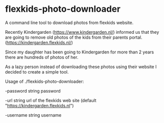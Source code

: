 # flexkids-photo-downloader
A command line tool to download photos from flexkids website.

Recently Kindergarden (https://www.kindergarden.nl/) informed us that they are going to remove
old photos of the kids from their parents portal. (https://kindergarden.flexkids.nl/)

Since my daughter has been going to Kindergarden for more than 2 years there are hundreds of photos of her.

As a lazy person instead of downloading these photos using their website I decided to create a simple tool.

Usage of ./flexkids-photo-downloader:

  -password string
        password

  -url string
        url of the flexkids web site (default "https://kindergarden.flexkids.nl")

  -username string
        username

